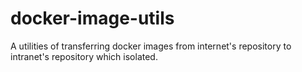 # docker-image-utils
A utilities of transferring docker images from internet's repository to intranet's repository which isolated.
